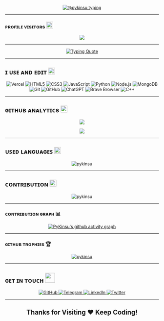 <!-- GitHub Profile README for @pykinsu -->

<!-- Typing Header -->
<p align="center">
  <a href="https://github.com/pykinsu">
    <img src="https://readme-typing-svg.herokuapp.com?font=Russo+One&size=30&duration=4000&pause=1000&color=ffffff&width=600&lines=Namaste!%2C+I'M+Kinsu+👋;From+Patna%2C+India+🇮🇳;Bot+%2F+Web+Developer+🛠️;Learning+Python+🐍" alt="@pykinsu typing" />
  </a>
</p>

---

### ᴘʀᴏғɪʟᴇ ᴠɪsɪᴛᴏʀs <img src="https://emojis.slackmojis.com/emojis/images/1643516207/22334/look.gif?1643516207" width="22">

<p align="center">
  <img src="https://visitor-count-b8lb.vercel.app/api/pykinsu?hexColor=ffffff" />
</p>

---

<!-- Cool Animated Quote -->
<p align="center">
  <a href="https://git.io/typing-svg">
    <img src="https://readme-typing-svg.demolab.com?font=Caveat&weight=600&size=60&duration=3500&pause=1200&center=true&vCenter=true&width=1080&height=100&color=ffffff&lines=Hi!%2C+I'm+Kinsu;I'm++Not+a+Developer+" alt="Typing Quote" />
  </a>
</p>

---

## ɪ ᴜꜱᴇ ᴀɴᴅ ᴇᴅɪᴛ <img src="https://emojis.slackmojis.com/emojis/images/1643509121/47503/notamused2.png?1643509121" width="22">

<p align="center">
  <img alt="Vercel" src="https://img.shields.io/badge/-Vercel-000000?style=for-the-badge&logo=vercel&logoColor=white" />
  <img alt="HTML5" src="https://img.shields.io/badge/-HTML5-000000?style=for-the-badge&logo=html5&logoColor=white" />
  <img alt="CSS3" src="https://img.shields.io/badge/CSS3-000000.svg?style=for-the-badge&logo=css3&logoColor=white" />
  <img alt="JavaScript" src="https://img.shields.io/badge/JavaScript-000000.svg?style=for-the-badge&logo=javascript&logoColor=white" />
  <img alt="Python" src="https://img.shields.io/badge/Python-000000.svg?style=for-the-badge&logo=python&logoColor=white" />
  <img alt="Node.js" src="https://img.shields.io/badge/-Node.js-000000?style=for-the-badge&logo=node.js&logoColor=white" />
  <img alt="MongoDB" src="https://img.shields.io/badge/-MongoDB-000000?style=for-the-badge&logo=mongodb&logoColor=white" />
  <img alt="Git" src="https://img.shields.io/badge/Git-000000.svg?style=for-the-badge&logo=git&logoColor=white" />
  <img alt="GitHub" src="https://img.shields.io/badge/GitHub-000000.svg?style=for-the-badge&logo=github&logoColor=white" />
  <img alt="ChatGPT" src="https://img.shields.io/badge/-ChatGPT-000000?style=for-the-badge&logo=openai&logoColor=white" />
  <img alt="Brave Browser" src="https://img.shields.io/badge/-Brave_Browser-000000?style=for-the-badge&logo=brave&logoColor=white" />
  <img alt="C++" src="https://img.shields.io/badge/C++-000000.svg?style=for-the-badge&logo=c%2B%2B&logoColor=white" />
</p>

---

## ɢɪᴛʜᴜʙ ᴀɴᴀʟʏᴛɪᴄs <img src="https://emojis.slackmojis.com/emojis/images/1643514369/3438/python.gif?1643514369" width="22">

<p align="center">
  <img src="https://github-stats-alpha.vercel.app/api/?username=pykinsu&cc=000000&tc=ffffff&ic=ffffff&bc=ffffff" />
</p>

<p align="center">
  <img src="https://github-readme-stats.vercel.app/api?username=pykinsu&count_private=true&show_icons=true&theme=dark&bg_color=000000&text_color=ffffff&icon_color=ffffff&title_color=ffffff" />
</p>

---

## ᴜꜱᴇᴅ ʟᴀɴɢᴜᴀɢᴇꜱ <img src="https://emojis.slackmojis.com/emojis/images/1643514532/5264/coding.gif?1643514532" width="22">

<p align="center">
  <img src="https://github-readme-stats.vercel.app/api/top-langs?username=pykinsu&show_icons=true&locale=en&layout=compact&theme=dark&bg_color=000000&text_color=ffffff&icon_color=ffffff&title_color=ffffff" alt="pykinsu" />
</p>

---

## ᴄᴏɴᴛʀɪʙᴜᴛɪᴏɴ <img src="https://emojis.slackmojis.com/emojis/images/1692206783/67533/extreme-teamwork.gif?1692206783" width="22">

<p align="center">
  <img src="https://github-readme-streak-stats.herokuapp.com/?user=pykinsu&theme=dark&background=000000&border=ffffff&stroke=ffffff&ring=ffffff&fire=ffffff&currStreakNum=ffffff&sideNums=ffffff&currStreakLabel=ffffff&sideLabels=ffffff&dates=ffffff" alt="pykinsu" />
</p>

---

### ᴄᴏɴᴛʀɪʙᴜᴛɪᴏɴ ɢʀᴀᴘʜ 📊

<p align="center">
  <a href="https://github.com/pykinsu">
    <img src="https://github-readme-activity-graph.vercel.app/graph?username=pykinsu&theme=high-contrast&bg_color=000000&color=ffffff&line=ffffff&point=ffffff&area=true&hide_border=true" alt="PyKinsu's github activity graph" />
  </a>
</p>

---

### ɢɪᴛʜᴜʙ ᴛʀᴏᴘʜɪᴇs 🏆

<p align="center">
  <a href="https://github.com/pykinsu">
    <img src="https://github-profile-trophy.vercel.app/?username=pykinsu&theme=onedark&no-bg=true&no-frame=true" alt="pykinsu" />
  </a>
</p>

---

## ɢᴇᴛ ɪɴ ᴛᴏᴜᴄʜ <img src="https://media.giphy.com/media/LnQjpWaON8nhr21vNW/giphy.gif" width="32"/>

<p align="center">
  <a href="https://github.com/pykinsu" target="_blank">
    <img alt="GitHub" src="https://img.shields.io/badge/GitHub-000000.svg?&style=for-the-badge&logo=Github&logoColor=white" />
  </a>
  <a href="https://t.me/pykinsu" target="_blank">
    <img alt="Telegram" src="https://img.shields.io/badge/Telegram-000000.svg?&style=for-the-badge&logo=telegram&logoColor=white" />
  </a>
  <a href="https://www.linkedin.com/in/pykinsu" target="_blank">
    <img alt="LinkedIn" src="https://img.shields.io/badge/LinkedIn-000000.svg?&style=for-the-badge&logo=linkedin&logoColor=white" />
  </a>
  <a href="https://twitter.com/pykinsu" target="_blank">
    <img alt="Twitter" src="https://img.shields.io/badge/Twitter-000000.svg?&style=for-the-badge&logo=x&logoColor=white" />
  </a>
</p>

---

<h2 align="center">Thanks for Visiting ❤ Keep Coding!</h2>

